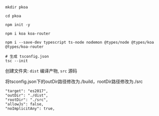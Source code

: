 

```
mkdir pkoa

cd pkoa

npm init -y

npm i koa koa-router

npm i --save-dev typescript ts-node nodemon @types/node @types/koa @types/koa-router

# 生成 tsconfig.json
tsc --init
```

创建文件夹: `dist` 编译产物, `src` 源码

将tsconfig.json下的outDir路径修改为./build，rootDir路径修改为./src

```
"target": "es2017",
"outDir": "./dist",
"rootDir": "./src",
"allowJs": false,
"noImplicitAny": true,
```

